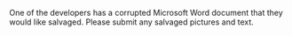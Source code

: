 One of the developers has a corrupted Microsoft Word document that they would like salvaged.  Please submit any salvaged pictures and text.